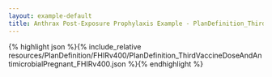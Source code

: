 ```yaml
---
layout: example-default
title: Anthrax Post-Exposure Prophylaxis Example - PlanDefinition_ThirdVaccineDoseAndAntimicrobialPregnant_FHIRv400.
---
```


{% highlight json %}{% include_relative resources/PlanDefinition/FHIRv400/PlanDefinition_ThirdVaccineDoseAndAntimicrobialPregnant_FHIRv400.json %}{% endhighlight %}

